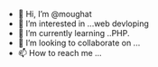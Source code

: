 - 👋 Hi, I’m @moughat
- 👀 I’m interested in ...web devloping
- 🌱 I’m currently learning ..PHP.
- 💞️ I’m looking to collaborate on ...
- 📫 How to reach me ...

<!---<3
moughat/moughat is a ✨ special ✨ repository because its `README.md` (this file) appears on your GitHub profile.
You can click the Preview link to take a look at your changes.
--->
